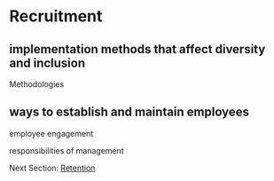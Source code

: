 # Recruitment


## implementation methods that affect diversity and inclusion

Methodologies


## ways to establish and maintain employees

employee engagement

responsibilities of management

Next Section:
[Retention](https://github.com/killumslow/Open-Social-Diversity-Initiative/blob/issue12/content/retention.md)
